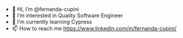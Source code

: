 - 👋 Hi, I’m @fernanda-cupini
- 👀 I’m interested in Quality Software Engineer
- 🌱 I’m currently learning Cypress
- 📫 How to reach me https://www.linkedin.com/in/fernanda-cupini/

<!---
fernanda-cupini/fernanda-cupini is a ✨ special ✨ repository because its `README.md` (this file) appears on your GitHub profile.
You can click the Preview link to take a look at your changes.
--->
